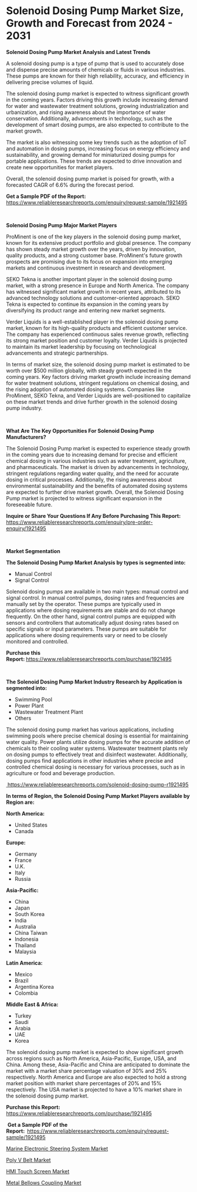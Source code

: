 <p><h1>Solenoid Dosing Pump Market Size, Growth and Forecast from 2024 - 2031</h1></p><p><strong>Solenoid Dosing Pump Market Analysis and Latest Trends</strong></p>
<p><p>A solenoid dosing pump is a type of pump that is used to accurately dose and dispense precise amounts of chemicals or fluids in various industries. These pumps are known for their high reliability, accuracy, and efficiency in delivering precise volumes of liquid.</p><p>The solenoid dosing pump market is expected to witness significant growth in the coming years. Factors driving this growth include increasing demand for water and wastewater treatment solutions, growing industrialization and urbanization, and rising awareness about the importance of water conservation. Additionally, advancements in technology, such as the development of smart dosing pumps, are also expected to contribute to the market growth.</p><p>The market is also witnessing some key trends such as the adoption of IoT and automation in dosing pumps, increasing focus on energy efficiency and sustainability, and growing demand for miniaturized dosing pumps for portable applications. These trends are expected to drive innovation and create new opportunities for market players.</p><p>Overall, the solenoid dosing pump market is poised for growth, with a forecasted CAGR of 6.6% during the forecast period.</p></p>
<p><strong>Get a Sample PDF of the Report:&nbsp;</strong> <a href="https://www.reliableresearchreports.com/enquiry/request-sample/1921495">https://www.reliableresearchreports.com/enquiry/request-sample/1921495</a></p>
<p>&nbsp;</p>
<p><strong>Solenoid Dosing Pump Major Market Players</strong></p>
<p><p>ProMinent is one of the key players in the solenoid dosing pump market, known for its extensive product portfolio and global presence. The company has shown steady market growth over the years, driven by innovation, quality products, and a strong customer base. ProMinent's future growth prospects are promising due to its focus on expansion into emerging markets and continuous investment in research and development.</p><p>SEKO Tekna is another important player in the solenoid dosing pump market, with a strong presence in Europe and North America. The company has witnessed significant market growth in recent years, attributed to its advanced technology solutions and customer-oriented approach. SEKO Tekna is expected to continue its expansion in the coming years by diversifying its product range and entering new market segments.</p><p>Verder Liquids is a well-established player in the solenoid dosing pump market, known for its high-quality products and efficient customer service. The company has experienced continuous sales revenue growth, reflecting its strong market position and customer loyalty. Verder Liquids is projected to maintain its market leadership by focusing on technological advancements and strategic partnerships.</p><p>In terms of market size, the solenoid dosing pump market is estimated to be worth over $500 million globally, with steady growth expected in the coming years. Key factors driving market growth include increasing demand for water treatment solutions, stringent regulations on chemical dosing, and the rising adoption of automated dosing systems. Companies like ProMinent, SEKO Tekna, and Verder Liquids are well-positioned to capitalize on these market trends and drive further growth in the solenoid dosing pump industry.</p></p>
<p>&nbsp;</p>
<p><strong>What Are The Key Opportunities For Solenoid Dosing Pump Manufacturers?</strong></p>
<p><p>The Solenoid Dosing Pump market is expected to experience steady growth in the coming years due to increasing demand for precise and efficient chemical dosing in various industries such as water treatment, agriculture, and pharmaceuticals. The market is driven by advancements in technology, stringent regulations regarding water quality, and the need for accurate dosing in critical processes. Additionally, the rising awareness about environmental sustainability and the benefits of automated dosing systems are expected to further drive market growth. Overall, the Solenoid Dosing Pump market is projected to witness significant expansion in the foreseeable future.</p></p>
<p><strong>Inquire or Share Your Questions If Any Before Purchasing This Report:</strong> <a href="https://www.reliableresearchreports.com/enquiry/pre-order-enquiry/1921495">https://www.reliableresearchreports.com/enquiry/pre-order-enquiry/1921495</a></p>
<p>&nbsp;</p>
<p><strong>Market Segmentation</strong></p>
<p><strong>The Solenoid Dosing Pump Market Analysis by types is segmented into:</strong></p>
<p><ul><li>Manual Control</li><li>Signal Control</li></ul></p>
<p><p>Solenoid dosing pumps are available in two main types: manual control and signal control. In manual control pumps, dosing rates and frequencies are manually set by the operator. These pumps are typically used in applications where dosing requirements are stable and do not change frequently. On the other hand, signal control pumps are equipped with sensors and controllers that automatically adjust dosing rates based on specific signals or input parameters. These pumps are suitable for applications where dosing requirements vary or need to be closely monitored and controlled.</p></p>
<p><strong>Purchase this Report:&nbsp;</strong><a href="https://www.reliableresearchreports.com/purchase/1921495">https://www.reliableresearchreports.com/purchase/1921495</a></p>
<p>&nbsp;</p>
<p><strong>The Solenoid Dosing Pump Market Industry Research by Application is segmented into:</strong></p>
<p><ul><li>Swimming Pool</li><li>Power Plant</li><li>Wastewater Treatment Plant</li><li>Others</li></ul></p>
<p><p>The solenoid dosing pump market has various applications, including swimming pools where precise chemical dosing is essential for maintaining water quality. Power plants utilize dosing pumps for the accurate addition of chemicals to their cooling water systems. Wastewater treatment plants rely on dosing pumps to effectively treat and disinfect wastewater. Additionally, dosing pumps find applications in other industries where precise and controlled chemical dosing is necessary for various processes, such as in agriculture or food and beverage production.</p></p>
<p><a href="https://www.reliableresearchreports.com/solenoid-dosing-pump-r1921495">&nbsp;https://www.reliableresearchreports.com/solenoid-dosing-pump-r1921495</a></p>
<p><strong>In terms of Region, the Solenoid Dosing Pump Market Players available by Region are:</strong></p>
<p>
    <p> <strong> North America: </strong>
        <ul>
            <li>United States</li>
            <li>Canada</li>
        </ul>
        </p> 
    <p> <strong> Europe: </strong>
        <ul>
            <li>Germany</li>
            <li>France</li>
            <li>U.K.</li>
            <li>Italy</li>
            <li>Russia</li>
        </ul>
        </p> 
    <p> <strong> Asia-Pacific: </strong>
        <ul>
            <li>China</li>
            <li>Japan</li>
            <li>South Korea</li>
            <li>India</li>
            <li>Australia</li>
            <li>China Taiwan</li>
            <li>Indonesia</li>
            <li>Thailand</li>
            <li>Malaysia</li>
        </ul>
        </p> 
    <p> <strong> Latin America: </strong>
        <ul>
            <li>Mexico</li>
            <li>Brazil</li>
            <li>Argentina Korea</li>
            <li>Colombia</li>
        </ul>
        </p> 
    <p> <strong> Middle East & Africa: </strong>
        <ul>
            <li>Turkey</li>
            <li>Saudi</li>
            <li>Arabia</li>
            <li>UAE</li>
            <li>Korea</li>
        </ul>
    </p>
    </p>
<p><p>The solenoid dosing pump market is expected to show significant growth across regions such as North America, Asia-Pacific, Europe, USA, and China. Among these, Asia-Pacific and China are anticipated to dominate the market with a market share percentage valuation of 30% and 25% respectively. North America and Europe are also expected to hold a strong market position with market share percentages of 20% and 15% respectively. The USA market is projected to have a 10% market share in the solenoid dosing pump market.</p></p>
<p><strong>Purchase this Report: </strong><a href="https://www.reliableresearchreports.com/purchase/1921495">https://www.reliableresearchreports.com/purchase/1921495</a></p>
<p>&nbsp;<strong>Get a Sample PDF of the Report:&nbsp;&nbsp;</strong><a href="https://www.reliableresearchreports.com/enquiry/request-sample/1921495">https://www.reliableresearchreports.com/enquiry/request-sample/1921495</a></p>
<p><strong></strong></p>
<p><p><a href="https://issuu.com/reportprime-2/docs/marine-electronic-steering-system-market-size-2030">Marine Electronic Steering System Market</a></p><p><a href="https://github.com/adriannay56456/Market-Research-Report-List-1/blob/main/poly-v-belt-market.md">Poly V Belt Market</a></p><p><a href="https://github.com/cobainhalbaru1/Market-Research-Report-List-1/blob/main/hmi-touch-screen-market.md">HMI Touch Screen Market</a></p><p><a href="https://github.com/carolinehamilton5656/Market-Research-Report-List-1/blob/main/metal-bellows-coupling-market.md">Metal Bellows Coupling Market</a></p></p>